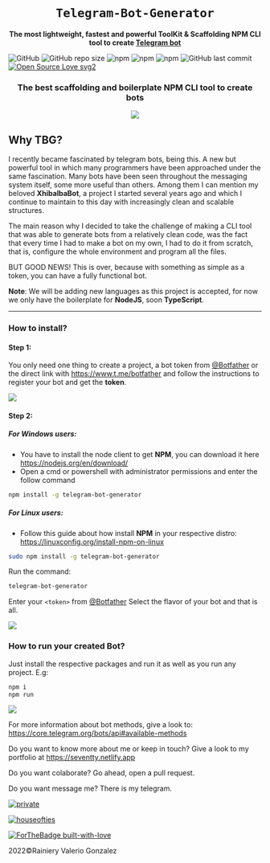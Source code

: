 <div align="center">
  <h1><code>Telegram-Bot-Generator</code></h1>
  <p>
    <strong>
	The most lightweight, fastest and powerful ToolKit & Scaffolding NPM CLI tool to create
    <a href="https://core.telegram.org/bots">Telegram bot</a></strong>
  </p>
</div>

![GitHub](https://img.shields.io/github/license/houseofties/telegram-bot-generator)  ![GitHub repo size](https://img.shields.io/github/repo-size/houseofties/telegram-bot-generator) ![npm](https://img.shields.io/npm/dt/telegram-bot-generator) ![npm](https://img.shields.io/npm/dw/telegram-bot-generator) ![npm](https://img.shields.io/npm/v/telegram-bot-generator) ![GitHub last commit](https://img.shields.io/github/last-commit/houseofties/telegram-bot-generator)
[![Open Source Love svg2](https://badges.frapsoft.com/os/v2/open-source.svg?v=103)](https://github.com/houseofties/)

<div align="center">
<h3>
	The best scaffolding and boilerplate NPM CLI tool to create bots
</h3>
<img src="https://imgur.com/V9aCT4o.png">
</div>


## Why TBG?
I recently became fascinated by telegram bots, being this. A new but powerful tool in which many programmers have been approached under the same fascination. Many bots have been seen throughout the messaging system itself, some more useful than others. Among them I can mention my beloved **XhibalbaBot**, a project I started several years ago and which I continue to maintain to this day with increasingly clean and scalable structures.

The main reason why I decided to take the challenge of making a CLI tool that was able to generate bots from a relatively clean code, was the fact that every time I had to make a bot on my own, I had to do it from scratch, that is, configure the whole environment and program all the files.

BUT GOOD NEWS! This is over, because with something as simple as a token, you can have a fully functional bot.

**Note**: We will be adding new languages as this project is accepted, for now we only have the boilerplate for **NodeJS**, soon **TypeScript**.

---

### How to install?
#### Step 1:
You only need one thing to create a project, a bot token from [@Botfather](http://t.me/botfather "botfather") or the direct link with https://www.t.me/botfather and follow the instructions to register your bot and get the **token**.

![](https://imgur.com/lXtrmyq.gif)

#### Step 2:
##### For Windows users:
- You have to install the node client to get **NPM**, you can download it here https://nodejs.org/en/download/
- Open a cmd or powershell with administrator permissions and enter the follow command
``` sh
npm install -g telegram-bot-generator
``` 
##### For Linux users:
- Follow this guide about how install **NPM** in your respective distro: https://linuxconfig.org/install-npm-on-linux
``` sh
sudo npm install -g telegram-bot-generator
```

Run the command:
``` sh
telegram-bot-generator
```
Enter your `<token>` from [@Botfather](http://t.me/botfather "botfather")
Select the flavor of your bot and that is all.

![](https://imgur.com/NABK9nh.gif)

### How to run your created Bot?
Just install the respective packages and run it as well as you run any project.
E.g: 
``` sh
npm i
npm run
```
![](https://imgur.com/MhgtCek.gif)

For more information about bot methods, give a look to: https://core.telegram.org/bots/api#available-methods

Do you want to know more about me or keep in touch? Give a look to my portfolio at https://seventty.netlify.app

Do you want colaborate? Go ahead, open a pull request.

Do you want message me? There is my telegram.

[![private](https://img.shields.io/badge/Telegram-direct-2CA5E0?style=for-the-badge&logo=telegram&logoColor=white)](https://t.me/zeroseventty/)

[![houseofties](https://img.shields.io/badge/Telegram-group-2CA5E0?style=for-the-badge&logo=telegram&logoColor=white)](https://t.me/zeroseventty/)

[![ForTheBadge built-with-love](http://ForTheBadge.com/images/badges/built-with-love.svg)](https://GitHub.com/seventty/)

2022&copy;Rainiery Valerio Gonzalez